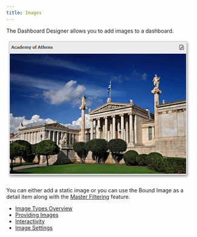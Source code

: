 ```yaml
---
title: Images
---
```

The Dashboard Designer allows you to add images to a dashboard.

![MainFeatures_Image](../../../images/Img18213.png)

You can either add a static image or you can use the Bound Image as a detail item along with the [Master Filtering](../../../../dashboard-for-desktop/articles/dashboard-designer/interactivity/master-filtering.md) feature.
* [Image Types Overview](../../../../dashboard-for-desktop/articles/dashboard-designer/designing-dashboard-items/images/image-types-overview.md)
* [Providing Images](../../../../dashboard-for-desktop/articles/dashboard-designer/designing-dashboard-items/images/providing-images.md)
* [Interactivity](../../../../dashboard-for-desktop/articles/dashboard-designer/designing-dashboard-items/images/interactivity.md)
* [Image Settings](../../../../dashboard-for-desktop/articles/dashboard-designer/designing-dashboard-items/images/image-settings.md)